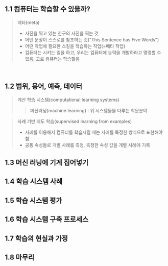 ## 1.1 컴퓨터는 학습할 수 있을까?

> 메타(meta)
> - 사진을 찍고 있는 친구의 사진을 찍는 것
> - 어떤 문장이 스스로를 참조하는 것("This Sentence has Five Words")
> - 어떤 작업에 필요한 스킬을 학습하는 작업(=메타 작업)
> - 컴퓨터는 시키는 일을 하고, 우리는 컴퓨터에 능력을 개발하라고 명령할 수 있음, 고로 컴퓨터는 학습할음

<br>

## 1.2 범위, 용어, 예측, 데이터

> 계산 학습 시스템(computational learning systems)
> > 머신러닝(machine learning) : 위 시스템들을 다루는 학문분야 

> 사례 기반 지도 학습(supervised learning from examples)
> - 사례를 이용해서 컴퓨터를 학습시킬 때는 사례를 특정한 방식으로 표현해야 함
> - 공통 속성들로 개별 사례를 측정, 측정한 속성 값을 개별 사례에 기록

## 1.3 머신 러닝에 기계 집어넣기

## 1.4 학습 시스템 사례

## 1.5 학습 시스템 평가

## 1.6 학습 시스템 구축 프로세스

## 1.7 학습의 현실과 가정

## 1.8 마무리
